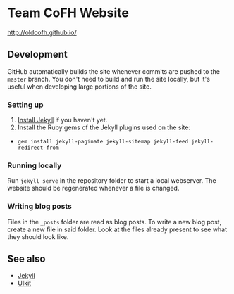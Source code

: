 # Team CoFH Website
http://oldcofh.github.io/

## Development
GitHub automatically builds the site whenever commits are pushed to the `master`
branch. You don't need to build and run the site locally, but it's useful when
developing large portions of the site.

### Setting up
1. [Install Jekyll](https://jekyllrb.com/docs/installation/) if you haven't yet.
2. Install the Ruby gems of the Jekyll plugins used on the site:
  - `gem install jekyll-paginate jekyll-sitemap jekyll-feed
    jekyll-redirect-from`

### Running locally
Run `jekyll serve` in the repository folder to start a local webserver. The
website should be regenerated whenever a file is changed.

### Writing blog posts
Files in the `_posts` folder are read as blog posts. To write a new blog post,
create a new file in said folder. Look at the files already present to see what
they should look like.

## See also
- [Jekyll](http://jekyllrb.com/)
- [UIkit](https://getuikit.com/v2/)
